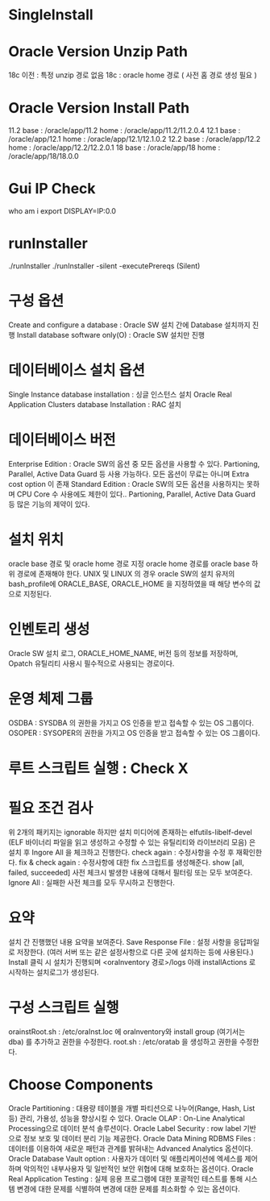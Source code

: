 # SingleInstall

# Oracle Version Unzip Path
18c 이전 : 특정 unzip 경로 없음
18c : oracle home 경로 ( 사전 홈 경로 생성 필요 )

# Oracle Version Install Path
11.2
base : /oracle/app/11.2
home : /oracle/app/11.2/11.2.0.4
12.1
base : /oracle/app/12.1
home : /oracle/app/12.1/12.1.0.2
12.2
base : /oracle/app/12.2
home : /oracle/app/12.2/12.2.0.1
18
base : /oracle/app/18
home : /oracle/app/18/18.0.0

# Gui IP Check
who am i
export DISPLAY=IP:0.0

# runInstaller
./runInstaller
./runInstaller  -silent -executePrereqs (Silent)

# 구성 옵션
Create and configure a database : Oracle SW 설치 간에 Database 설치까지 진행
Install database software only(O) : Oracle SW 설치만 진행 

# 데이터베이스 설치 옵션
Single Instance database installation : 싱글 인스턴스 설치
Oracle Real Application Clusters database Installation : RAC 설치

# 데이터베이스 버전
Enterprise Edition : Oracle SW의 옵션 중 모든 옵션을 사용할 수 있다. 
Partioning, Parallel, Active Data Guard 등 사용 가능하다. 모든 옵션이 무료는 아니며 Extra cost option 이 존재
Standard Edition : Oracle SW의 모든 옵션을 사용하지는 못하며 CPU Core 수 사용에도 제한이 있다.. Partioning, Parallel, Active Data Guard 등 많은 기능의 제약이 있다. 

# 설치 위치
oracle base 경로 및 oracle home 경로 지정
oracle home 경로를 oracle base 하위 경로에 존재해야 한다.
UNIX 및 LINUX 의 경우 oracle SW의 설치 유저의 bash_profile에 ORACLE_BASE, ORACLE_HOME 을 지정하였을 때 해당 변수의 값으로 지정된다.

# 인벤토리 생성
Oracle SW 설치 로그, ORACLE_HOME_NAME, 버전 등의 정보를 저장하며, Opatch 유틸리티 사용시 필수적으로 사용되는 경로이다.

# 운영 체제 그룹
OSDBA : SYSDBA 의 권한을 가지고 OS 인증을 받고 접속할 수 있는 OS 그룹이다.
OSOPER : SYSOPER의 권한을 가지고 OS 인증을 받고 접속할 수 있는 OS 그룹이다.

# 루트 스크립트 실행 : Check X

# 필요 조건 검사
위 2개의 패키지는 ignorable 하지만 설치 미디어에 존재하는 elfutils-libelf-devel (ELF 바이너리 파일을 읽고 생성하고 수정할 수 있는 유틸리티와 라이브러리 모음) 은 설치 후  Ingore All 을 체크하고 진행한다.
check again : 수정사항을 수정 후 재확인한다.
fix & check again : 수정사항에 대한 fix 스크립트를 생성해준다.
show [all, failed, succeeded] 사전 체크시 발생한 내용에 대해서 필터링 또는 모두 보여준다.
Ignore All : 실패한 사전 체크를 모두 무시하고 진행한다.

# 요약
설치 간 진행했던 내용 요약을 보여준다.
Save Response File : 설정 사항을 응답파일로 저장한다. (여러 서버 또는 같은 설정사항으로 다른 곳에 설치하는 등에 사용된다.)
Install 클릭 시 설치가 진행되며 <oraInventory 경로>/logs 아래 installActions 로 시작하는 설치로그가 생성된다.

# 구성 스크립트 실행
orainstRoot.sh : /etc/oraInst.loc 에 oraInventory와 install group (여기서는 dba) 를 추가하고 권한을 수정한다.
root.sh : /etc/oratab 을 생성하고 권한을 수정한다.

# Choose Components
Oracle Partitioning : 대용량 테이블을 개별 파티션으로 나누어(Range, Hash, List 등) 관리, 가용성, 성능을 향상시킬 수 있다.
Oracle OLAP : On-Line Analytical Processing으로 데이터 분석 솔루션이다.
Oracle Label Security : row label 기반으로 정보 보호 및 데이터 분리 기능 제공한다.
Oracle Data Mining RDBMS Files : 데이터를 이용하여 새로운 패턴과 관계를 밝혀내는 Advanced Analytics 옵션이다.
Oracle Database Vault option : 사용자가 데이터 및 애플리케이션에 엑세스를 제어하며 악의적인 내부사용자 및 일반적인 보안 위협에 대해 보호하는 옵션이다.
Oracle Real Application Testing : 실제 응용 프로그램에 대한 포괄적인 테스트를 통해 시스템 변경에 대한 문제를 식별하여 변경에 대한 문제를 최소화할 수 있는 옵션이다.
